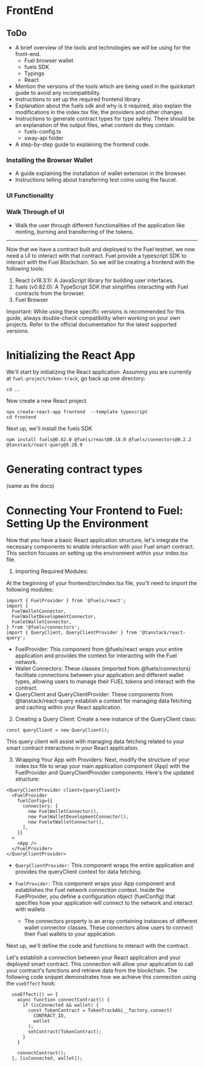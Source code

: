 # FrontEnd

## ToDo

- A brief overview of the tools and technologies we will be using for the front-end.
  - Fuel browser wallet
  - fuels SDK
  - Typings
  - React
- Mention the versions of the tools which are being used in the quickstart guide to avoid any incompatibility.
- Instructions to set up the required frontend library
- Explanation about the fuels sdk and why is it required, also explain the modifications in the index.tsx file, the providers and other changes
- Instructions to generate contract types for type safety. There should be an explanation of the output files, what content do they contain.
  - fuels-config.ts
  - sway-api folder
- A step-by-step guide to explaining the frontend code.

### Installing the Browser Wallet

- A guide explaining the installation of wallet extension in the browser.
- Instructions telling about transferring test coins using the faucet.

### UI Functionality

### Walk Through of UI

- Walk the user through different functionalities of the application like minting, burning and transferring of the tokens.

---

Now that we have a contract built and deployed to the Fuel testnet, we now need a UI to interact with that contract. Fuel provide a typescript SDK to interact with the Fuel Blockchain. So we will be creating a frontend with the following tools:

1. React (v18.3.1): A JavaScript library for building user interfaces.
2. fuels (v0.82.0): A TypeScript SDK that simplifies interacting with Fuel contracts from the browser. 
3. Fuel Browser

Important: While using these specific versions is recommended for this guide, always double-check compatibility when working on your own projects. Refer to the official documentation for the latest supported versions.

# Initializing the React App
We'll start by initializing the React application. Assuming you are currently at `fuel-project/token-track`, go back up one directory:

```
cd ..
```

Now create a new React project

```
npx create-react-app frontend  --template typescript
cd frontend
```
Next up, we'll install the fuels SDK

```
npm install fuels@0.82.0 @fuels/react@0.18.0 @fuels/connectors@0.2.2 @tanstack/react-query@5.28.9
```

# Generating contract types
(same as the docs)

# Connecting Your Frontend to Fuel: Setting Up the Environment
Now that you have a basic React application structure, let's integrate the necessary components to enable interaction with your Fuel smart contract. This section focuses on setting up the environment within your index.tsx file.

1. Importing Required Modules:

At the beginning of your frontend/src/index.tsx file, you'll need to import the following modules:

```
import { FuelProvider } from '@fuels/react';
import {
  FuelWalletConnector,
  FuelWalletDevelopmentConnector,
  FueletWalletConnector,
} from '@fuels/connectors';
import { QueryClient, QueryClientProvider } from '@tanstack/react-query';
```

- FuelProvider: This component from @fuels/react wraps your entire application and provides the context for interacting with the Fuel network.
- Wallet Connectors: These classes (imported from @fuels/connectors) facilitate connections between your application and different wallet types, allowing users to manage their FUEL tokens and interact with the contract.
- QueryClient and QueryClientProvider: These components from @tanstack/react-query establish a context for managing data fetching and caching within your React application.

2. Creating a Query Client:
Create a new instance of the QueryClient class:

```
const queryClient = new QueryClient();
```

This query client will assist with managing data fetching related to your smart contract interactions in your React application.

3. Wrapping Your App with Providers:
Next, modify the structure of your index.tsx file to wrap your main application component (App) with the FuelProvider and QueryClientProvider components. Here's the updated structure:

```
<QueryClientProvider client={queryClient}>
  <FuelProvider
    fuelConfig={{
      connectors: [
        new FuelWalletConnector(),
        new FuelWalletDevelopmentConnector(),
        new FueletWalletConnector(),
      ],
    }}
  >
    <App />
  </FuelProvider>
</QueryClientProvider>
```

- `QueryClientProvider:` This component wraps the entire application and provides the queryClient context for data fetching.

- `FuelProvider:` This component wraps your App component and establishes the Fuel network connection context. Inside the FuelProvider, you define a configuration object (fuelConfig) that specifies how your application will connect to the network and interact with wallets
  - The connectors property is an array containing instances of different wallet connector classes. These connectors allow users to connect their Fuel wallets to your application.

Next up, we'll define the code and functions to interact with the contract.

Let's establish a connection between your React application and your deployed smart contract. This connection will allow your application to call your contract's functions and retrieve data from the blockchain. The following code snippet demonstrates how we achieve this connection using the `useEffect` hook:

```
  useEffect(() => {
    async function connectContract() {
      if (isConnected && wallet) {
        const TokenContract = TokenTrackAbi__factory.connect(
          CONTRACT_ID,
          wallet
        );
        setContract(TokenContract);
      }
    }

    connectContract();
  }, [isConnected, wallet]);
```
